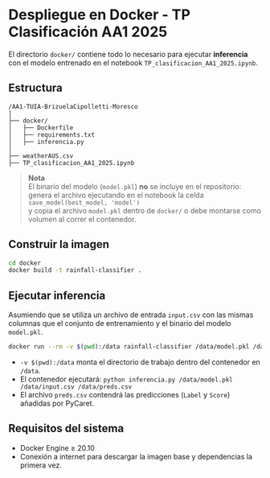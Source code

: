# Despliegue en Docker - TP Clasificación AA1 2025

El directorio `docker/` contiene todo lo necesario para ejecutar **inferencia** con el modelo entrenado en el notebook `TP_clasificacion_AA1_2025.ipynb`.

## Estructura

```
/AA1-TUIA-BrizuelaCipolletti-Moresco
│
├── docker/
│   ├── Dockerfile
│   ├── requirements.txt
│   ├── inferencia.py
│
├── weatherAUS.csv
├── TP_clasificacion_AA1_2025.ipynb
```

> **Nota**  
> El binario del modelo (`model.pkl`) **no** se incluye en el repositorio: genera el archivo ejecutando en el notebook la celda  
> `save_model(best_model, 'model')`  
> y copia el archivo `model.pkl` dentro de `docker/` o debe montarse como volumen al correr el contenedor.

## Construir la imagen

```bash
cd docker
docker build -t rainfall-classifier .
```

## Ejecutar inferencia

Asumiendo que se utiliza un archivo de entrada `input.csv` con las mismas columnas que el conjunto de entrenamiento y el binario del modelo `model.pkl`.

```bash
docker run --rm -v $(pwd):/data rainfall-classifier /data/model.pkl /data/input.csv /data/preds.csv
```

* `-v $(pwd):/data` monta el directorio de trabajo dentro del contenedor en `/data`.
* El contenedor ejecutará: `python inferencia.py /data/model.pkl /data/input.csv /data/preds.csv`
* El archivo `preds.csv` contendrá las predicciones (`Label` y `Score`) añadidas por PyCaret.

## Requisitos del sistema

* Docker Engine ≥ 20.10
* Conexión a internet para descargar la imagen base y dependencias la primera vez.